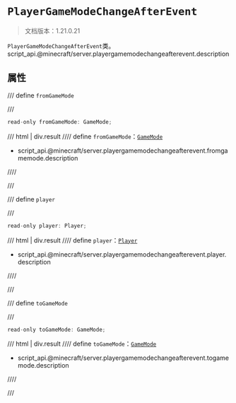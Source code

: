 # `PlayerGameModeChangeAfterEvent`

> 文档版本：1.21.0.21

`PlayerGameModeChangeAfterEvent`类。script_api.@minecraft/server.playergamemodechangeafterevent.description

## 属性

/// define
`fromGameMode`


///

```js
read-only fromGameMode: GameMode;
```

/// html | div.result
//// define
`fromGameMode`：[`GameMode`](./gamemode.md)

- script_api.@minecraft/server.playergamemodechangeafterevent.fromgamemode.description


////

///


/// define
`player`


///

```js
read-only player: Player;
```

/// html | div.result
//// define
`player`：[`Player`](./player.md)

- script_api.@minecraft/server.playergamemodechangeafterevent.player.description


////

///


/// define
`toGameMode`


///

```js
read-only toGameMode: GameMode;
```

/// html | div.result
//// define
`toGameMode`：[`GameMode`](./gamemode.md)

- script_api.@minecraft/server.playergamemodechangeafterevent.togamemode.description


////

///


